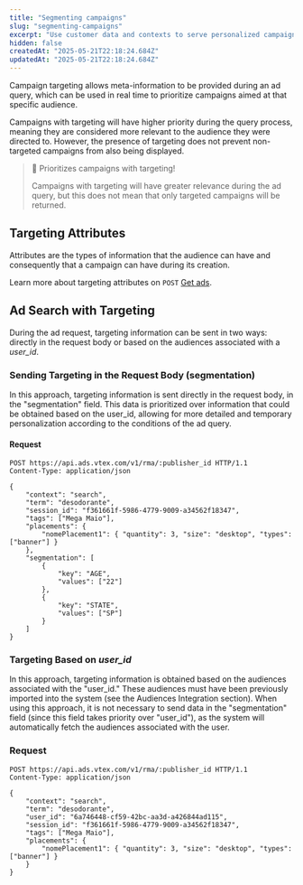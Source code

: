 ```yaml
---
title: "Segmenting campaigns"
slug: "segmenting-campaigns"
excerpt: "Use customer data and contexts to serve personalized campaigns through Retail Media API."
hidden: false
createdAt: "2025-05-21T22:18:24.684Z"
updatedAt: "2025-05-21T22:18:24.684Z"
---
```


Campaign targeting allows meta-information to be provided during an ad query, which can be used in real time to prioritize campaigns aimed at that specific audience.

Campaigns with targeting will have higher priority during the query process, meaning they are considered more relevant to the audience they were directed to. However, the presence of targeting does not prevent non-targeted campaigns from also being displayed.

> 🚧 Prioritizes campaigns with targeting!
> 
> Campaigns with targeting will have greater relevance during the ad query, but this does not mean that only targeted campaigns will be returned.

## Targeting Attributes

Attributes are the types of information that the audience can have and consequently that a campaign can have during its creation.

Learn more about targeting attributes on `POST` [Get ads](https://developers.vtex.com/docs/api-reference/vtex-ads-api#post-/v1/rma/-publisher_id-).

## Ad Search with Targeting

During the ad request, targeting information can be sent in two ways: directly in the request body or based on the audiences associated with a _user_id_.

### Sending Targeting in the Request Body (segmentation)

In this approach, targeting information is sent directly in the request body, in the "segmentation" field. This data is prioritized over information that could be obtained based on the user_id, allowing for more detailed and temporary personalization according to the conditions of the ad query.

#### Request

```http
POST https://api.ads.vtex.com/v1/rma/:publisher_id HTTP/1.1
Content-Type: application/json

{
    "context": "search",
    "term": "desodorante",
    "session_id": "f361661f-5986-4779-9009-a34562f18347",
    "tags": ["Mega Maio"],
    "placements": {
        "nomePlacement1": { "quantity": 3, "size": "desktop", "types": ["banner"] }
    },
    "segmentation": [
        {
            "key": "AGE",
            "values": ["22"]
        },
        {
            "key": "STATE",
            "values": ["SP"]
        }
    ]
}
```

### Targeting Based on _user_id_

In this approach, targeting information is obtained based on the audiences associated with the "user_id." These audiences must have been previously imported into the system (see the Audiences Integration section). When using this approach, it is not necessary to send data in the "segmentation" field (since this field takes priority over "user_id"), as the system will automatically fetch the audiences associated with the user.

### Request

```http
POST https://api.ads.vtex.com/v1/rma/:publisher_id HTTP/1.1
Content-Type: application/json

{
    "context": "search",
    "term": "desodorante",
    "user_id": "6a746448-cf59-42bc-aa3d-a426844ad115",
    "session_id": "f361661f-5986-4779-9009-a34562f18347",
    "tags": ["Mega Maio"],
    "placements": {
        "nomePlacement1": { "quantity": 3, "size": "desktop", "types": ["banner"] }
    }
}
```
